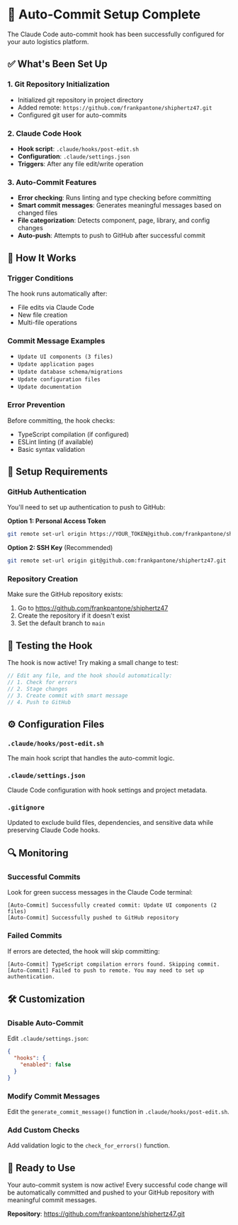 # 🤖 Auto-Commit Setup Complete

The Claude Code auto-commit hook has been successfully configured for your auto logistics platform.

## ✅ What's Been Set Up

### 1. Git Repository Initialization
- Initialized git repository in project directory
- Added remote: `https://github.com/frankpantone/shiphertz47.git`
- Configured git user for auto-commits

### 2. Claude Code Hook
- **Hook script**: `.claude/hooks/post-edit.sh`
- **Configuration**: `.claude/settings.json`
- **Triggers**: After any file edit/write operation

### 3. Auto-Commit Features
- **Error checking**: Runs linting and type checking before committing
- **Smart commit messages**: Generates meaningful messages based on changed files
- **File categorization**: Detects component, page, library, and config changes
- **Auto-push**: Attempts to push to GitHub after successful commit

## 🔧 How It Works

### Trigger Conditions
The hook runs automatically after:
- File edits via Claude Code
- New file creation
- Multi-file operations

### Commit Message Examples
- `Update UI components (3 files)`
- `Update application pages`
- `Update database schema/migrations`
- `Update configuration files`
- `Update documentation`

### Error Prevention
Before committing, the hook checks:
- TypeScript compilation (if configured)
- ESLint linting (if available)
- Basic syntax validation

## 🚧 Setup Requirements

### GitHub Authentication
You'll need to set up authentication to push to GitHub:

**Option 1: Personal Access Token**
```bash
git remote set-url origin https://YOUR_TOKEN@github.com/frankpantone/shiphertz47.git
```

**Option 2: SSH Key** (Recommended)
```bash
git remote set-url origin git@github.com:frankpantone/shiphertz47.git
```

### Repository Creation
Make sure the GitHub repository exists:
1. Go to https://github.com/frankpantone/shiphertz47
2. Create the repository if it doesn't exist
3. Set the default branch to `main`

## 🎯 Testing the Hook

The hook is now active! Try making a small change to test:

```typescript
// Edit any file, and the hook should automatically:
// 1. Check for errors
// 2. Stage changes
// 3. Create commit with smart message
// 4. Push to GitHub
```

## ⚙️ Configuration Files

### `.claude/hooks/post-edit.sh`
The main hook script that handles the auto-commit logic.

### `.claude/settings.json`
Claude Code configuration with hook settings and project metadata.

### `.gitignore`
Updated to exclude build files, dependencies, and sensitive data while preserving Claude Code hooks.

## 🔍 Monitoring

### Successful Commits
Look for green success messages in the Claude Code terminal:
```
[Auto-Commit] Successfully created commit: Update UI components (2 files)
[Auto-Commit] Successfully pushed to GitHub repository
```

### Failed Commits
If errors are detected, the hook will skip committing:
```
[Auto-Commit] TypeScript compilation errors found. Skipping commit.
[Auto-Commit] Failed to push to remote. You may need to set up authentication.
```

## 🛠️ Customization

### Disable Auto-Commit
Edit `.claude/settings.json`:
```json
{
  "hooks": {
    "enabled": false
  }
}
```

### Modify Commit Messages
Edit the `generate_commit_message()` function in `.claude/hooks/post-edit.sh`.

### Add Custom Checks
Add validation logic to the `check_for_errors()` function.

## 🚀 Ready to Use

Your auto-commit system is now active! Every successful code change will be automatically committed and pushed to your GitHub repository with meaningful commit messages.

**Repository**: https://github.com/frankpantone/shiphertz47.git